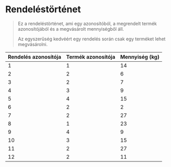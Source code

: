 # Rendeléstörténet

> Ez a rendeléstörténet, ami egy azonosítóból, a megrendelt termék azonosítójából és a megvásárolt mennyiségből áll.
>
> Az egyszerűség kedvéért egy rendelés során csak egy terméket lehet megvásárolni.

| Rendelés azonosítója | Termék azonosítója | Mennyiség (kg) |
| -------------------- | ------------------ | -------------- |
| 1                    | 1                  | 14             |
| 2                    | 2                  | 6              |
| 3                    | 2                  | 7              |
| 4                    | 3                  | 9              |
| 5                    | 4                  | 15             |
| 6                    | 2                  | 2              |
| 7                    | 2                  | 27             |
| 8                    | 1                  | 23             |
| 9                    | 4                  | 9              |
| 10                   | 3                  | 15             |
| 11                   | 2                  | 27             |
| 12                   | 2                  | 11             |
